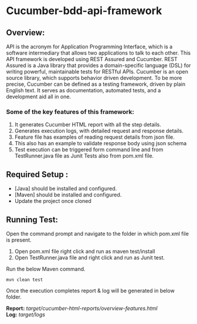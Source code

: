 # Cucumber-bdd-api-framework

## **Overview:**
API is the acronym for Application Programming Interface, which is a software intermediary that allows two applications to talk to each other.  This API framework is developed using REST Assured and Cucumber.  REST Assured is a Java library that provides a domain-specific language (DSL) for writing powerful, maintainable tests for RESTful APIs. Cucumber is an open source library, which supports behavior driven development. To be more precise, Cucumber can be defined as a testing framework, driven by plain English text. It serves as documentation, automated tests, and a development aid all in one.

### **Some of the key features of this framework:**

1. It generates Cucumber HTML report with all the step details.
2. Generates execution logs, with detailed request and response details.
3. Feature file has examples of reading request details from json file.
4. This also has an example to validate response body using json schema
5. Test execution can be triggered form command line and from TestRunner.java file as Junit Tests also from pom.xml file. 

## **Required Setup :**

- [Java] should be installed and configured.
- [Maven] should be installed and configured.
- Update the project once cloned

## **Running Test:**

Open the command prompt and navigate to the folder in which pom.xml file is present.
1. Open pom.xml file right click and run as maven test/install
2. Open TestRunner.java file and right click and run as Junit test.

Run the below Maven command.

    mvn clean test


Once the execution completes report & log will be generated in below folder.

**Report:** 	*target/cucumber-html-reports/overview-features.html*<br>
**Log:** 		*target/logs*